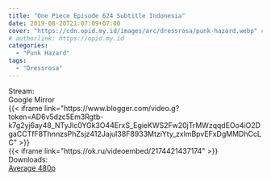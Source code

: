 ```yaml
---
title: "One Piece Episode 624 Subtitle Indonesia"
date: 2019-08-20T21:07:09+07:00
cover: "https://cdn.opid.my.id/images/arc/dressrosa/punk-hazard.webp" # Optional, cover
# authorlink: https://opid.my.id
categories:
  - "Punk Hazard"
tags:
  - "Dressrosa"
---
```

<div class="ui menu violet borderless inverted">
  <div class="header item active">
        Stream:
    </div>
  <a class="active item" data-tab="google">
    <i class="google drive icon"></i> Google
  </a>
  <a class="item nounderline" data-tab="mirror">
    <i class="odnoklassniki icon"></i> Mirror
  </a>
</div>
<div class="ui bottom attached tab segment active" style="border:0 !important;" data-tab="google">
{{< iframe link="https://www.blogger.com/video.g?token=AD6v5dzc5Em3Rgtb-k7g2yj6ay48_NTyJlc0YGk3O44ErxS_EgieKWS2Fw20jTrMWzqqdEOo4iO2DgaCCTfF8ThnnzsPhZsjz412JajuI38F8933MtziYty_zxlmBpvEFxDgMMDhCcLC" >}}
</div>
<div class="ui bottom attached tab segment" style="border:0 !important;" data-tab="mirror">
{{< iframe link="https://ok.ru/videoembed/2174421437174" >}}
</div>
<div class="ui menu violet borderless inverted">
  <div class="header item active">
        Downloads:
    </div>
  <a class="item nounderline" href="https://ouo.io/yjZGPsq" target="_blank" rel="dofollow"><i class="google drive icon"></i>
    Average 480p</a>
</div>